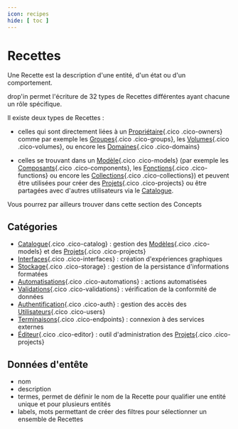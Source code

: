 ```yaml
---
icon: recipes
hide: [ toc ]
---
```

# Recettes

Une Recette est la description d'une entité, d'un état ou d'un comportement.

drop'in permet l'écriture de 32 types de Recettes différentes ayant chacune un rôle spécifique.

Il existe deux types de Recettes :

- celles qui sont directement liées à un [Propriétaire](/fr/concepts/owners/){.cico .cico-owners} comme par exemple les [Groupes](/fr/concepts/auth/groups/){.cico .cico-groups}, les [Volumes](/fr/concepts/storage/volumes/){.cico .cico-volumes}, ou encore les [Domaines](/fr/concepts/endpoints/domains/){.cico .cico-domains}

- celles se trouvant dans un [Modèle](/fr/concepts/catalog/models/){.cico .cico-models} (par exemple les [Composants](/fr/concepts/interfaces/components/){.cico .cico-components}, les [Fonctions](/fr/concepts/automations/functions/){.cico .cico-functions} ou encore les [Collections](/fr/concepts/storage/collections/){.cico .cico-collections}) et peuvent être utilisées pour créer des [Projets](/fr/concepts/catalog/projects/){.cico .cico-projects} ou être partagées avec d'autres utilisateurs via le [Catalogue](/fr/concepts/catalog/).

Vous pourrez par ailleurs trouver dans cette section des Concepts

## Catégories
- [Catalogue](/fr/concepts/catalog/){.cico .cico-catalog} : gestion des [Modèles](/fr/concepts/catalog/models/){.cico .cico-models} et des [Projets](/fr/concepts/catalog/projects/){.cico .cico-projects}
- [Interfaces](/fr/concepts/interfaces/){.cico .cico-interfaces} : création d'expériences graphiques
- [Stockage](/fr/concepts/storage/){.cico .cico-storage} : gestion de la persistance d'informations formatées
- [Automatisations](/fr/concepts/automations/){.cico .cico-automations} : actions automatisées
- [Validations](/fr/concepts/validations/){.cico .cico-validations} : vérification de la conformité de données
- [Authentification](/fr/concepts/auth/){.cico .cico-auth} : gestion des accès des [Utilisateurs](/fr/concepts/owners/users/){.cico .cico-users}
- [Terminaisons](/fr/concepts/endpoints/){.cico .cico-endpoints} : connexion à des services externes
- [Éditeur](/fr/concepts/editor/){.cico .cico-editor} : outil d'administration des [Projets](/fr/concepts/catalog/projects/){.cico .cico-projects}


## Données d'entête
- nom
- description
- termes, permet de définir le nom de la Recette pour qualifier une entité unique et pour plusieurs entités
- labels, mots permettant de créer des filtres pour sélectionner un ensemble de Recettes
